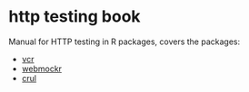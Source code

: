 http testing book
=================

Manual for HTTP testing in R packages, covers the packages:

* [vcr](https://github.com/ropensci/vcr)
* [webmockr](https://github.com/ropensci/webmockr)
* [crul](https://github.com/ropensci/crul)
